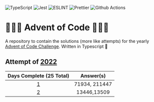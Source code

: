 ![TypeScript](https://img.shields.io/badge/TypeScript-007ACC?style=for-the-badge&logo=typescript&logoColor=white)
![Jest](https://img.shields.io/badge/Jest-323330?style=for-the-badge&logo=Jest&logoColor=white)
![ESLINT](https://img.shields.io/badge/eslint-3A33D1?style=for-the-badge&logo=eslint&logoColor=white)
![Prettier](https://img.shields.io/badge/prettier-1A2C34?style=for-the-badge&logo=prettier&logoColor=F7BA3E)
![Github Actions](https://img.shields.io/badge/GitHub_Actions-2088FF?style=for-the-badge&logo=github-actions&logoColor=white)

# 🎁🎅🎄 Advent of Code 🎄🎅🎁

A repository to contain the solutions (more like attempts) for the
yearly [Advent of Code Challenge](https://adventofcode.com/). Written in Typescript 🚀

## Attempt of [2022](https://adventofcode.com/2022)

| Days Complete (25 Total) |   Answer(s)   |
|:------------------------:|:-------------:|
|    [1](./src/2022/1)     | 71934, 211447 |
|    [2](./src/2022/2)     |  13446,13509  | 
